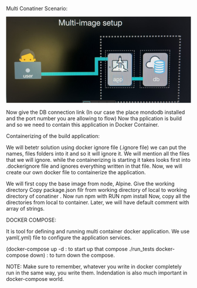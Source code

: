 Multi Conatiner Scenario:

![Alt text](image.png)

Now give the DB connection link (In our case the place mondodb installed and the port number you are allowing to flow)
Now tha pplication is build and so we need to contain this application in Docker Container.

Containerizing of the build application:

We will betetr solution using docker ignore file (.ignore file) we can put the names, files folders into it and so it will ignore it.
We will mention all the files that we will ignore. while the containerizing is starting it takes looks first into .dockerignore file and ignores everything written in that file.
Now, we will create our own docker file to containerize the application.

We will first copy the base image from node, Alpine.
Give the working directory
Copy package.json filr from working directory of local to working directory of conatiner .
Now run npm with RUN npm install
Now, copy all the directories from local to container.
Later, we will have default comment with array of strings.

DOCKER COMPOSE:

It is tool for defining and running multi container docker application. We use yaml(.yml) file to configure the application services.

(docker-compose up -d : to start up that compose
 ./run_tests
 docker-compose down) : to turn down the compose.

NOTE: 
Make sure to remember, whatever you write in docker completely run in the same way, you write them. Indendation is also much important in docker-compose world.